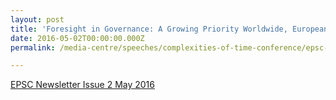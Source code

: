 ```yaml
---
layout: post
title: 'Foresight in Governance: A Growing Priority Worldwide, European Political Strategy Centre Newsletter: Issue 2, May 2016'
date: 2016-05-02T00:00:00.000Z
permalink: /media-centre/speeches/complexities-of-time-conference/epsc-newsletter-2-foresight-matters_en/

---
```



[EPSC Newsletter Issue 2 May 2016](https://ec.europa.eu/epsc/file/epsc-newsletter-2-foresight-matters_en)
